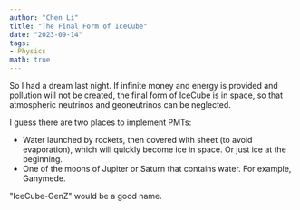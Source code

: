 ```yaml
---
author: "Chen Li"
title: "The Final Form of IceCube"
date: "2023-09-14"
tags: 
- Physics
math: true
---
```


So I had a dream last night. If infinite money and energy is provided and pollution will not be created, the final form of IceCube is in space, so that atmospheric neutrinos and geoneutrinos can be neglected.

I guess there are two places to implement PMTs:

- Water launched by rockets, then covered with sheet (to avoid evaporation), which will quickly become ice in space. Or just ice at the beginning.
- One of the moons of Jupiter or Saturn that contains water. For example, Ganymede.

"IceCube-GenZ" would be a good name.